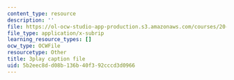 ```yaml
---
content_type: resource
description: ''
file: https://ol-ocw-studio-app-production.s3.amazonaws.com/courses/20-219-becoming-the-next-bill-nye-writing-and-hosting-the-educational-show-january-iap-2015/5b2eec8dd08b136b40f392cccd3d0966_VQi6t2NfWig.srt
file_type: application/x-subrip
learning_resource_types: []
ocw_type: OCWFile
resourcetype: Other
title: 3play caption file
uid: 5b2eec8d-d08b-136b-40f3-92cccd3d0966
---
```

